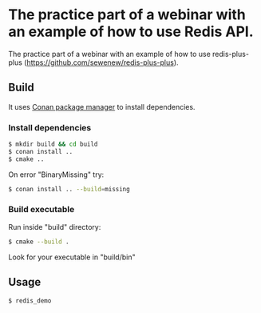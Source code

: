 # The practice part of a webinar with an example of how to use Redis API.

The practice part of a webinar with an example of how to use redis-plus-plus (https://github.com/sewenew/redis-plus-plus).

## Build

It uses [Conan package manager](https://conan.io/) to install dependencies.

### Install dependencies

```bash
$ mkdir build && cd build
$ conan install ..
$ cmake ..
```

On error "BinaryMissing" try:
```bash
$ conan install .. --build=missing
```

### Build executable

Run inside "build" directory:
```bash
$ cmake --build .
```

Look for your executable in "build/bin"

## Usage

```bash
$ redis_demo
```
